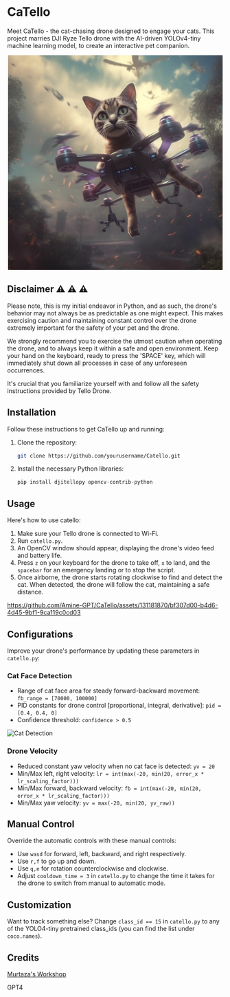 # CaTello
Meet CaTello - the cat-chasing drone designed to engage your cats.
This project marries DJI Ryze Tello drone with the AI-driven YOLOv4-tiny machine learning model, to create an  interactive pet companion.

<div align="center">
    <img src="doc/images/cat1.png" alt="Cat Image" width="500" height="500"/>
</div>

## Disclaimer :warning: :warning: :warning: 
Please note, this is my initial endeavor in Python, and as such, the drone's behavior may not always be as predictable as one might expect. This makes exercising caution and maintaining constant control over the drone extremely important for the safety of your pet and the drone.

We strongly recommend you to exercise the utmost caution when operating the drone, and to always keep it within a safe and open environment. Keep your hand on the keyboard, ready to press the 'SPACE' key, which will immediately shut down all processes in case of any unforeseen occurrences.

It's crucial that you familiarize yourself with and follow all the safety instructions provided by Tello Drone.

## Installation
Follow these instructions to get CaTello up and running:

1. Clone the repository: 
    ```bash
    git clone https://github.com/yourusername/Catello.git
    ```
2. Install the necessary Python libraries:
    ```python
    pip install djitellopy opencv-contrib-python
    ```
## Usage
Here's how to use catello:

1. Make sure your Tello drone is connected to Wi-Fi.
2. Run `catello.py`.
3. An OpenCV window should appear, displaying the drone's video feed and battery life.
4. Press `z` on your keyboard for the drone to take off, `x` to land, and the `spacebar` for an emergency landing or to stop the script.
5. Once airborne, the drone starts rotating clockwise to find and detect the cat. When detected, the drone will follow the cat, maintaining a safe distance.

https://github.com/Amine-GPT/CaTello/assets/131181870/bf307d00-b4d6-4d45-9bf1-9ca119c0cd03

## Configurations
Improve your drone's performance by updating these parameters in `catello.py`:

### Cat Face Detection
- Range of cat face area for steady forward-backward movement: `fb_range = [70000, 100000]`
- PID constants for drone control [proportional, integral, derivative]: `pid = [0.4, 0.4, 0]`
- Confidence threshold: `confidence > 0.5`

 <img src="https://github.com/Amine-GPT/CaTello/assets/131181870/be974f45-6faa-40a2-a8d0-36cc433a4737" alt="Cat Detection" width="250" height="250"/>

### Drone Velocity
- Reduced constant yaw velocity when no cat face is detected: `yv = 20`
- Min/Max left, right velocity: `lr = int(max(-20, min(20, error_x * lr_scaling_factor)))`
- Min/Max forward, backward velocity: `fb = int(max(-20, min(20, error_x * lr_scaling_factor)))`
- Min/Max yaw velocity: `yv = max(-20, min(20, yv_raw))`

## Manual Control
Override the automatic controls with these manual controls:

- Use `wasd` for forward, left, backward, and right respectively.
- Use `r,f` to go up and down.
- Use `q,e` for rotation counterclockwise and clockwise.
- Adjust `cooldown_time = 3` in `catello.py` to change the time it takes for the drone to switch from manual to automatic mode.

## Customization
Want to track something else? Change `class_id == 15` in `catello.py` to any of the YOLO4-tiny pretrained class_ids (you can find the list under `coco.names`).

## Credits
[Murtaza's Workshop](https://www.youtube.com/watch?v=LmEcyQnfpDA)

GPT4

